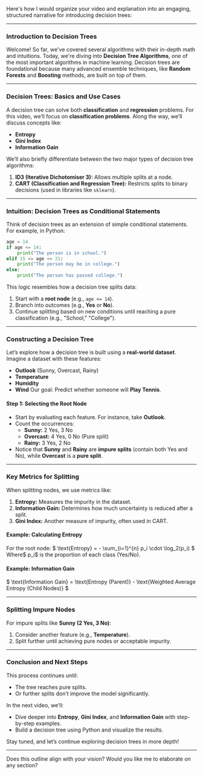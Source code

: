 Here's how I would organize your video and explanation into an engaging, structured narrative for introducing decision trees:

---

### **Introduction to Decision Trees**

Welcome! So far, we've covered several algorithms with their in-depth math and intuitions. Today, we're diving into **Decision Tree Algorithms**, one of the most important algorithms in machine learning. Decision trees are foundational because many advanced ensemble techniques, like **Random Forests** and **Boosting** methods, are built on top of them.

---

### **Decision Trees: Basics and Use Cases**

A decision tree can solve both **classification** and **regression** problems. For this video, we’ll focus on **classification problems**. Along the way, we’ll discuss concepts like:

- **Entropy**
- **Gini Index**
- **Information Gain**

We’ll also briefly differentiate between the two major types of decision tree algorithms:

1. **ID3 (Iterative Dichotomiser 3):** Allows multiple splits at a node.
2. **CART (Classification and Regression Tree):** Restricts splits to binary decisions (used in libraries like `sklearn`).

---

### **Intuition: Decision Trees as Conditional Statements**

Think of decision trees as an extension of simple conditional statements. For example, in Python:

```python
age = 14
if age <= 14:
    print("The person is in school.")
elif 15 <= age <= 21:
    print("The person may be in college.")
else:
    print("The person has passed college.")
```

This logic resembles how a decision tree splits data:

1. Start with a **root node** (e.g., `age <= 14`).
2. Branch into outcomes (e.g., **Yes** or **No**).
3. Continue splitting based on new conditions until reaching a pure classification (e.g., "School," "College").

---

### **Constructing a Decision Tree**

Let’s explore how a decision tree is built using a **real-world dataset**. Imagine a dataset with these features:

- **Outlook** (Sunny, Overcast, Rainy)
- **Temperature**
- **Humidity**
- **Wind**
Our goal: Predict whether someone will **Play Tennis**.

#### Step 1: Selecting the Root Node

- Start by evaluating each feature. For instance, take **Outlook**.
- Count the occurrences:
  - **Sunny:** 2 Yes, 3 No
  - **Overcast:** 4 Yes, 0 No (Pure split)
  - **Rainy:** 3 Yes, 2 No
- Notice that **Sunny** and **Rainy** are **impure splits** (contain both Yes and No), while **Overcast** is a **pure split**.

---

### **Key Metrics for Splitting**

When splitting nodes, we use metrics like:

1. **Entropy:** Measures the impurity in the dataset.
2. **Information Gain:** Determines how much uncertainty is reduced after a split.
3. **Gini Index:** Another measure of impurity, often used in CART.

#### Example: Calculating Entropy

For the root node:
$
\text{Entropy} = - \sum_{i=1}^{n} p_i \cdot \log_2(p_i)
$
Where$ p_i$ is the proportion of each class (Yes/No).

#### Example: Information Gain

$
\text{Information Gain} = \text{Entropy (Parent)} - \text{Weighted Average Entropy (Child Nodes)}
$

---

### **Splitting Impure Nodes**

For impure splits like **Sunny (2 Yes, 3 No)**:

1. Consider another feature (e.g., **Temperature**).
2. Split further until achieving pure nodes or acceptable impurity.

---

### **Conclusion and Next Steps**

This process continues until:

- The tree reaches pure splits.
- Or further splits don’t improve the model significantly.

In the next video, we’ll:

- Dive deeper into **Entropy**, **Gini Index**, and **Information Gain** with step-by-step examples.
- Build a decision tree using Python and visualize the results.

Stay tuned, and let’s continue exploring decision trees in more depth!

---

Does this outline align with your vision? Would you like me to elaborate on any section?

